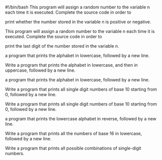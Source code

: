 #!/bin/bash
This program will assign a random number to the variable n each time it is executed. Complete the source code in order to

 print whether the number stored in the variable n is positive or negative.                                              

This program will assign a random number to the variable n each time it is executed. Complete the source code in order to

 print the last digit of the number stored in the variable n.                                                            

a program that prints the alphabet in lowercase, followed by a new line.                                                 

Write a program that prints the alphabet in lowercase, and then in uppercase, followed by a new line.                    

 a program that prints the alphabet in lowercase, followed by a new line.                                                

Write a program that prints all single digit numbers of base 10 starting from 0, followed by a new line.                 

Write a program that prints all single digit numbers of base 10 starting from 0, followed by a new line.                 

a program that prints the lowercase alphabet in reverse, followed by a new line.                                         

Write a program that prints all the numbers of base 16 in lowercase, followed by a new line.                             

Write a program that prints all possible combinations of single-digit numbers.
